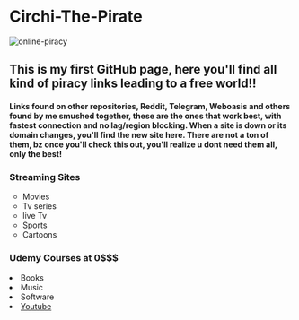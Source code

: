 # <h1>Circhi-The-Pirate</h1>

![online-piracy](https://user-images.githubusercontent.com/102611155/162018014-92de099d-7422-4331-9b8b-94339393fd5f.jpg)

<h2> This is my first GitHub page, here you'll find 
all kind of piracy links leading to a free world!!</h2> 
<h4> Links found on other repositories, Reddit, Telegram, Weboasis and others found by me smushed together, these are the ones that work best, with fastest connection and no lag/region blocking.
When a site is down or its domain changes, you'll find the new site here.
There are not a ton of them, bz once you'll check this out, you'll realize u dont need them all, only the best!</h4>

<h3> Streaming Sites </h3>

<ul style="list-style-type:circle">
  
<li>Movies</li>
<li>Tv series</li>
<li>live Tv</li>
<li>Sports </li>
<li>Cartoons</li>

</ul>  
<h3> Udemy Courses at 0$$$</h3>
<li>Books </li>
<li>Music </li>


<li>Software </li>
<li> <a href="https://www.youtube.com/" target="_blank"> Youtube </a> </li>
